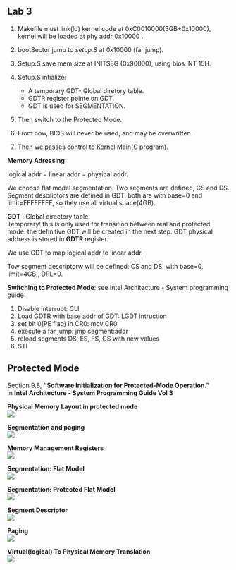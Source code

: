 ## Lab 3
1. Makefile must link(ld) kernel code at 0xC0010000(3GB+0x10000), kernel will be loaded at phy addr 0x10000 .

2. bootSector jump to *setup.S*  at 0x10000 (far jump).

2. Setup.S save mem size  at INITSEG (0x90000), using bios INT 15H.

3. Setup.S intialize:   

   - A temporary GDT- Global diretory table.  
   - GDTR register pointe on GDT.  
   - GDT is used for SEGMENTATION.  

4. Then switch to the Protected Mode.

5. From now, BIOS will never be used, and may be overwritten.

6. Then we passes control to Kernel Main(C program).

**Memory Adressing**  

logical addr = linear addr = physical addr.

We choose flat model segmentation. Two segments are defined, CS and DS. Segment descriptors are defined in GDT. 
both are with base=0 and limit=FFFFFFFF, so they use all virtual space(4GB).  

**GDT** : Global directory table.   
Temporary! this is only used for transition between real and protected mode. the definitive
GDT will be created in the next step. GDT physical address is stored in **GDTR** register. 

We use GDT to map logical addr to linear addr. 

Tow segment descriptorw will be defined: CS and DS. with base=0, limit=4GB,, DPL=0.     

**Switching to Protected Mode**: see Intel Architecture - System programming guide 
1. Disable interrupt: CLI
2. Load GDTR with base addr of GDT: LGDT intruction  
3. set bit 0(PE flag) in CR0: mov CR0
4. execute a far jump: jmp segment:addr
5. reload segments DS, ES, FS, GS with new values
6. STI


## Protected Mode 
 Section 9.8, **“Software Initialization for Protected-Mode Operation.”**  
 in **Intel Architecture - System Programming Guide Vol 3**  

**Physical Memory Layout in protected mode**  
  ![](../../documentation/images/phy-mem-boot-protected-Mode.png)

**Segmentation and paging**  
  ![](../../documentation/images/IA32-Segmentation-Paging.png)

**Memory Management Registers**  
  ![](../../documentation/images/IA32-MMU-Registers.png)

**Segmentation: Flat Model**  
  ![](../../documentation/images/IA32-Segmentation-Flat-Model.png)

**Segmentation: Protected Flat Model**  
  ![](../../documentation/images/IA32-Segmentation-Protected-Flat-Model.png)

**Segment Descriptor**  
  ![](../../documentation/images/IA32-Segment-Descriptor.png)

**Paging**  
  ![](../../documentation/images/IA32-Paging.png)

**Virtual(logical) To Physical Memory Translation**  
  ![](../../documentation/images/Virtual-To-Physical-Memory.png)
